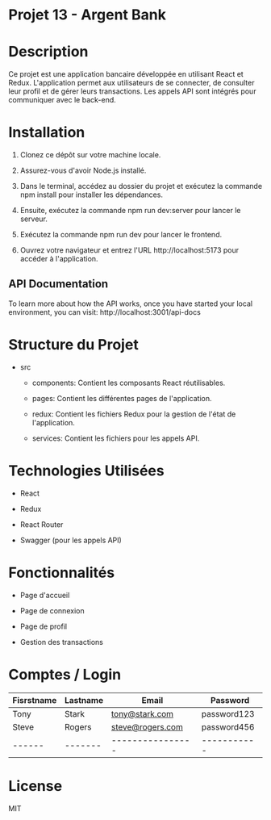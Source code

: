 # Projet 13 - Argent Bank 

# Description

Ce projet est une application bancaire développée en utilisant React et Redux. L'application permet aux utilisateurs de se connecter, de consulter leur profil et de gérer leurs transactions. Les appels API sont intégrés pour communiquer avec le back-end.
# Installation

1. Clonez ce dépôt sur votre machine locale.

2. Assurez-vous d'avoir Node.js installé.

3. Dans le terminal, accédez au dossier du projet et exécutez la commande npm install pour installer les dépendances.

4. Ensuite, exécutez la commande npm run dev:server pour lancer le serveur.

5. Exécutez la commande npm run dev pour lancer le frontend.

6. Ouvrez votre navigateur et entrez l'URL http://localhost:5173 pour accéder à l'application.

## API Documentation

To learn more about how the API works, once you have started your local environment, you can visit: http://localhost:3001/api-docs
 
# Structure du Projet

- src

  - components: Contient les composants React réutilisables.

  - pages: Contient les différentes pages de l'application.

  - redux: Contient les fichiers Redux pour la gestion de l'état de l'application.

  - services: Contient les fichiers pour les appels API.

# Technologies Utilisées

- React

- Redux
 
- React Router

- Swagger (pour les appels API)

# Fonctionnalités

- Page d'accueil

- Page de connexion

- Page de profil

- Gestion des transactions

# Comptes / Login

| Fisrstname | Lastname | Email | Password |
| ---------- | -------- | ----- | -------- |
| Tony       | Stark    | tony@stark.com   | password123 |
| Steve      | Rogers   | steve@rogers.com | password456 |
| ------     | -------  | ---------------- | ----------- |

# License

MIT

